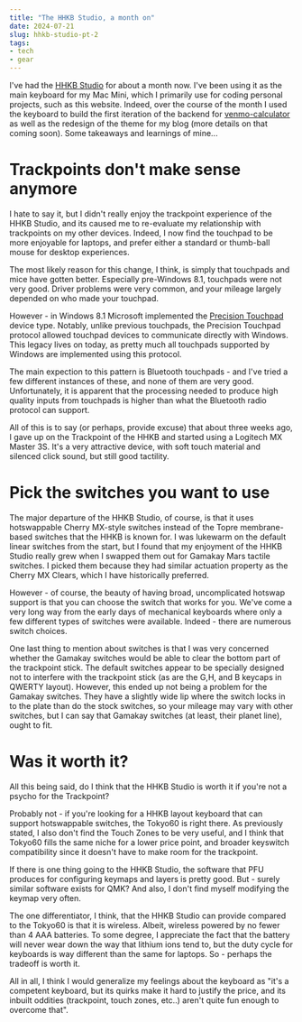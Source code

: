 ```yaml
---
title: "The HHKB Studio, a month on"
date: 2024-07-21
slug: hhkb-studio-pt-2
tags:
- tech
- gear
---
```

I've had the [HHKB Studio](../hhkb_studio/) for about a month now. I've been using it as the main keyboard for my Mac Mini, which I primarily use for coding personal projects, such as this website. Indeed, over the course of the month I used the keyboard to build the first iteration of the backend for [venmo-calculator](https://github.com/leozqin/venmo-calculator/tree/main) as well as the redesign of the theme for my blog (more details on that coming soon). Some takeaways and learnings of mine...

# Trackpoints don't make sense anymore
I hate to say it, but I didn't really enjoy the trackpoint experience of the HHKB Studio, and its caused me to re-evaluate my relationship with trackpoints on my other devices. Indeed, I now find the touchpad to be more enjoyable for laptops, and prefer either a standard or thumb-ball mouse for desktop experiences. 

The most likely reason for this change, I think, is simply that touchpads and mice have gotten better. Especially pre-Windows 8.1, touchpads were not very good. Driver problems were very common, and your mileage largely depended on who made your touchpad.

However - in Windows 8.1 Microsoft implemented the [Precision Touchpad](https://learn.microsoft.com/en-us/windows-hardware/design/component-guidelines/touchpad-implementation-guide) device type. Notably, unlike previous touchpads, the Precision Touchpad protocol allowed touchpad devices to communicate directly with Windows. This legacy lives on today, as pretty much all touchpads supported by Windows are implemented using this protocol.

The main expection to this pattern is Bluetooth touchpads - and I've tried a few different instances of these, and none of them are very good. Unfortunately, it is apparent that the processing needed to produce high quality inputs from touchpads is higher than what the Bluetooth radio protocol can support.

All of this is to say (or perhaps, provide excuse) that about three weeks ago, I gave up on the Trackpoint of the HHKB and started using a Logitech MX Master 3S. It's a very attractive device, with soft touch material and silenced click sound, but still good tactility.

# Pick the switches you want to use
The major departure of the HHKB Studio, of course, is that it uses hotswappable Cherry MX-style switches instead of the Topre membrane-based switches that the HHKB is known for. I was lukewarm on the default linear switches from the start, but I found that my enjoyment of the HHKB Studio really grew when I swapped them out for Gamakay Mars tactile switches. I picked them because they had similar actuation property as the Cherry MX Clears, which I have historically preferred.

However - of course, the beauty of having broad, uncomplicated hotswap support is that you can choose the switch that works for you. We've come a very long way from the early days of mechanical keyboards where only a few different types of switches were available. Indeed - there are numerous switch choices.

One last thing to mention about switches is that I was very concerned whether the Gamakay switches would be able to clear the bottom part of the trackpoint stick. The default switches appear to be specially designed not to interfere with the trackpoint stick (as are the G,H, and B keycaps in QWERTY layout). However, this ended up not being a problem for the Gamakay switches. They have a slightly wide lip where the switch locks in to the plate than do the stock switches, so your mileage may vary with other switches, but I can say that Gamakay switches (at least, their planet line), ought to fit.

# Was it worth it?
All this being said, do I think that the HHKB Studio is worth it if you're not a psycho for the Trackpoint?

Probably not - if you're looking for a HHKB layout keyboard that can support hotswappable switches, the Tokyo60 is right there. As previously stated, I also don't find the Touch Zones to be very useful, and I think that Tokyo60 fills the same niche for a lower price point, and broader keyswitch compatibility since it doesn't have to make room for the trackpoint.

If there is one thing going to the HHKB Studio, the software that PFU produces for configuring keymaps and layers is pretty good. But - surely similar software exists for QMK? And also, I don't find myself modifying the keymap very often.

The one differentiator, I think, that the HHKB Studio can provide compared to the Tokyo60 is that it is wireless. Albeit, wireless powered by no fewer than 4 AAA batteries. To some degree, I appreciate the fact that the battery will never wear down the way that lithium ions tend to, but the duty cycle for keyboards is way different than the same for laptops. So - perhaps the tradeoff is worth it.

All in all, I think I would generalize my feelings about the keyboard as "it's a competent keyboard, but its quirks make it hard to justify the price, and its inbuilt oddities (trackpoint, touch zones, etc..) aren't quite fun enough to overcome that".

